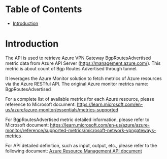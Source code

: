 # Table of Contents
- [Introduction](#introduction)


# Introduction <a name="introduction"></a>
The API is used to retrieve Azure VPN Gateway BgpRoutesAdvertised metric data from Azure API Server (https://management.azure.com/). This metric is about count of Bgp Routes Advertised through tunnel.



It leverages the Azure Monitor solution to fetch metrics of Azure resources via the Azure RESTful API. The original Azure monitor metrics name: BgpRoutesAdvertised



For a complete list of available metrics for each Azure resource, please reference to Microsoft document: https://learn.microsoft.com/en-us/azure/azure-monitor/essentials/metrics-supported 

For BgpRoutesAdvertised metric detailed information, please refer to Microsoft document: https://learn.microsoft.com/en-us/azure/azure-monitor/reference/supported-metrics/microsoft-network-vpngateways-metrics

For API detailed definition, such as input, output, etc., please refer to the following document:
[Azure Resource Management API document](https://learn.microsoft.com/en-us/rest/api/monitor/metrics/list?view=rest-monitor-2023-10-01&tabs=HTTP)